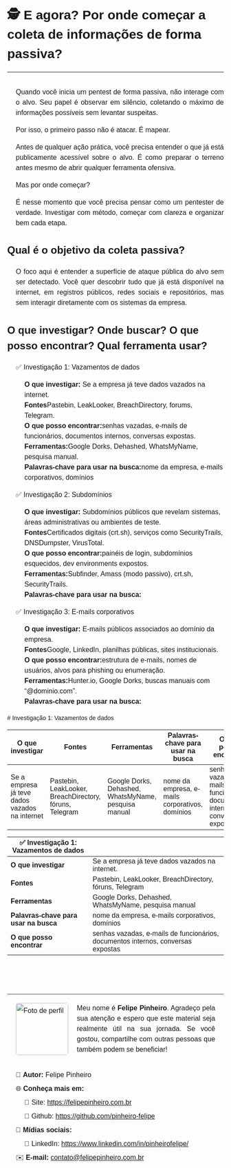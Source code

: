 
<div id="conteudo-markdown" style="max-width: 600px; margin: auto; word-wrap: break-word; line-height: 1.5; font-family:Arial, sans-serif">
  
<h1 style="font-size:30px; font-weight:bold; border-bottom:none!important">
  🕵️ E agora? Por onde começar a coleta de informações de forma passiva?
</h1>

<hr>

<h2 style="font-size:24px; font-weight:bold; border-bottom:none!important">

</h2>

<p style="font-size:16px; text-align: justify; padding-left:20px">
  Quando você inicia um pentest de forma passiva, não interage com o alvo. Seu papel é observar em silêncio, coletando o máximo de informações possíveis sem levantar suspeitas.
</p>

<p style="font-size:16px; text-align: justify; padding-left:20px">
  Por isso, o primeiro passo não é atacar. É mapear.
</p>

<p style="font-size:16px; text-align: justify; padding-left:20px">
  Antes de qualquer ação prática, você precisa entender o que já está publicamente acessível sobre o alvo.
  É como preparar o terreno antes mesmo de abrir qualquer ferramenta ofensiva.
</p>

<p style="font-size:16px; text-align: justify; padding-left:20px">
  Mas por onde começar?
</p>

<p style="font-size:16px; text-align: justify; padding-left:20px">
  É nesse momento que você precisa pensar como um pentester de verdade. Investigar com método, começar com clareza e organizar bem cada etapa.
</p>

<h2 style="font-size:24px; font-weight:bold; border-bottom:none!important">
  Qual é o objetivo da coleta passiva?
</h2>

<p style="font-size:16px; text-align: justify; padding-left:20px">
  O foco aqui é entender a superfície de ataque pública do alvo sem ser detectado.
  Você quer descobrir tudo que já está disponível na internet, em registros públicos, redes sociais e repositórios, mas sem interagir diretamente com os sistemas da empresa.
</p>

<h2 style="font-size:24px; font-weight:bold; border-bottom:none!important">
 O que investigar? Onde buscar? O que posso encontrar? Qual ferramenta usar?
</h2>

<p style="font-size:16px; text-align: justify; padding-left:20px">
  ✅ Investigação 1: Vazamentos de dados
</p>
<ul style="font-size:16px; list-style:none!important; padding-left:40px">
  <li><strong>O que investigar:</strong> Se a empresa já teve dados vazados na internet.</li>
  <li><strong>Fontes</strong>Pastebin, LeakLooker, BreachDirectory, forums, Telegram.</li>
  <li><strong>O que posso encontrar:</strong>senhas vazadas, e-mails de funcionários, documentos internos, conversas expostas.</li>
  <li><strong>Ferramentas:</strong>Google Dorks, Dehashed, WhatsMyName, pesquisa manual.</li>
  <li><strong>Palavras-chave para usar na busca:</strong>nome da empresa, e-mails corporativos, domínios</li>
</ul>

<p style="font-size:16px; text-align: justify; padding-left:20px">
  ✅ Investigação 2: Subdomínios
</p>
<ul style="font-size:16px; list-style:none!important; padding-left:40px">
  <li><strong>O que investigar:</strong> Subdomínios públicos que revelam sistemas, áreas administrativas ou ambientes de teste.</li>
  <li><strong>Fontes</strong>Certificados digitais (crt.sh), serviços como SecurityTrails, DNSDumpster, VirusTotal.</li>
  <li><strong>O que posso encontrar:</strong>painéis de login, subdomínios esquecidos, dev environments expostos.</li>
  <li><strong>Ferramentas:</strong>Subfinder, Amass (modo passivo), crt.sh, SecurityTrails.</li>
  <li><strong>Palavras-chave para usar na busca:</strong></li>
</ul>

<p style="font-size:16px; text-align: justify; padding-left:20px">
  ✅ Investigação 3: E-mails corporativos
</p>
<ul style="font-size:16px; list-style:none!important; padding-left:40px">
  <li><strong>O que investigar:</strong> E-mails públicos associados ao domínio da empresa.</li>
  <li><strong>Fontes</strong>Google, LinkedIn, planilhas públicas, sites institucionais.</li>
  <li><strong>O que posso encontrar:</strong>estrutura de e-mails, nomes de usuários, alvos para phishing ou enumeração.</li>
  <li><strong>Ferramentas:</strong>Hunter.io, Google Dorks, buscas manuais com “@dominio.com”.</li>
  <li><strong>Palavras-chave para usar na busca:</strong></li>
</ul>
# Investigação 1: Vazamentos de dados

| O que investigar                              | Fontes                                         | Ferramentas                                | Palavras-chave para usar na busca                   | O que posso encontrar                                       |
|-----------------------------------------------|------------------------------------------------|--------------------------------------------|-----------------------------------------------------|------------------------------------------------------------|
| Se a empresa já teve dados vazados na internet | Pastebin, LeakLooker, BreachDirectory, fóruns, Telegram | Google Dorks, Dehashed, WhatsMyName, pesquisa manual | nome da empresa, e-mails corporativos, domínios      | senhas vazadas, e-mails de funcionários, documentos internos, conversas expostas |


| ✅ Investigação 1: Vazamentos de dados         |                                         |
|-----------------------------------------------|-----------------------------------------|
| **O que investigar**                           | Se a empresa já teve dados vazados na internet.      |
| **Fontes**                                    | Pastebin, LeakLooker, BreachDirectory, fóruns, Telegram |
| **Ferramentas**                               | Google Dorks, Dehashed, WhatsMyName, pesquisa manual |
| **Palavras-chave para usar na busca**         | nome da empresa, e-mails corporativos, domínios      |
| **O que posso encontrar**                      | senhas vazadas, e-mails de funcionários, documentos internos, conversas expostas |


<ul style="font-size:16px; list-style:none!important; padding:20px; margin-top: 90px; line-height:2; border-top: 1px #3f4245 solid">
  <!-- Bloco de apresentação com layout em linha -->
  <li style="margin-bottom:30px">
    <div style="display:flex; gap:20px; align-items:flex-start;">
      <img src="https://raw.githubusercontent.com/pinheiro-felipe/guia-para-pentest/0e8c5a537c8c1441fffdc10313293310a6256f1b/imagens/foto-perfil.jpeg" alt="Foto de perfil" width="122" height="121" style="flex-shrink:0; border-radius:5px">
      <p style="margin:0; text-align: justify; line-height: 1.5">
        Meu nome é <strong>Felipe Pinheiro</strong>. Agradeço pela sua atenção e espero que este material seja realmente útil na sua jornada.  
        Se você gostou, compartilhe com outras pessoas que também podem se beneficiar!
      </p>
    </div>
  </li>

  <!-- Dados e links -->
  <li>👤 <strong>Autor:</strong> Felipe Pinheiro</li>
  <li>🌐 <strong>Conheça mais em:</strong></li>
  <li style="padding-left:20px">🔗 Site: <a href="https://felipepinheiro.com.br" target="_blank">https://felipepinheiro.com.br</a></li>
  <li style="padding-left:20px">🐙 Github: <a href="https://github.com/pinheiro-felipe" target="_blank">https://github.com/pinheiro-felipe</a></li>
  <li>📱 <strong>Mídias sociais:</strong></li>
  <li style="padding-left:20px">💼 LinkedIn: <a href="https://www.linkedin.com/in/pinheirofelipe/" target="_blank">https://www.linkedin.com/in/pinheirofelipe/</a></li>
  <li>✉️ <strong>E-mail:</strong> <a href="mailto:contato@felipepinheiro.com.br">contato@felipepinheiro.com.br</a></li>
</ul>

</div>
